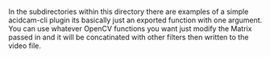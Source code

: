 In the subdirectories within this directory there are examples of a simple acidcam-cli plugin
its basically just an exported function with one argument.
You can use whatever OpenCV functions you want just modify the Matrix passed 
in and it will be concatinated with other filters then written to the video file.



